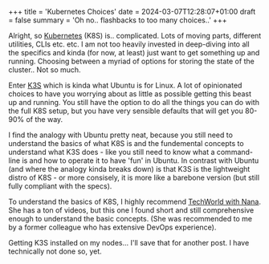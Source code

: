 +++
title = 'Kubernetes Choices'
date = 2024-03-07T12:28:07+01:00
draft = false
summary = 'Oh no.. flashbacks to too many choices..'
+++

Alright, so [Kubernetes](https://kubernetes.io/) (K8S) is.. complicated. Lots of moving parts, different utilities, CLIs etc. etc. I am not too heavily invested in deep-diving into all the specifics and kinda (for now, at least) just want to get something up and running. Choosing between a myriad of options for storing the state of the cluster.. Not so much.

Enter [K3S](k3s.io) which is kinda what Ubuntu is for Linux. A lot of opinionated choices to have you worrying about as little as possible getting this beast up and running. You still have the option to do all the things you can do with the full K8S setup, but you have very sensible defaults that will get you 80-90% of the way. 

I find the analogy with Ubuntu pretty neat, because you still need to understand the basics of what K8S is and the fundemental concepts to understand what K3S does - like you still need to know what a command-line is and how to operate it to have 'fun' in Ubuntu. In contrast with Ubuntu (and where the analogy kinda breaks down) is that K3S is the lightweight distro of K8S - or more consisely, it is more like a barebone version (but still fully compliant with the specs).

To understand the basics of K8S, I highly recommend [TechWorld with Nana](https://www.youtube.com/watch?v=s_o8dwzRlu4). She has a ton of videos, but this one I found short and still comprehensive enough to understand the basic concepts. (She was recommended to me by a former colleague who has extensive DevOps experience).

Getting K3S installed on my nodes... I'll save that for another post. I have technically not done so, yet.